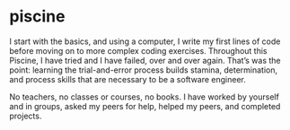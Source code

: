 # piscine

I start with the basics, and using a computer, I write my first lines of code before moving on to more complex coding exercises.
Throughout this Piscine, I have tried and I have failed, over and over again. That’s was the point: learning the trial-and-error process builds stamina, determination, and process skills that are necessary to be a software engineer.

No teachers, no classes or courses, no books. I have worked by yourself and in groups, asked my peers for help, helped my peers, and completed projects.
